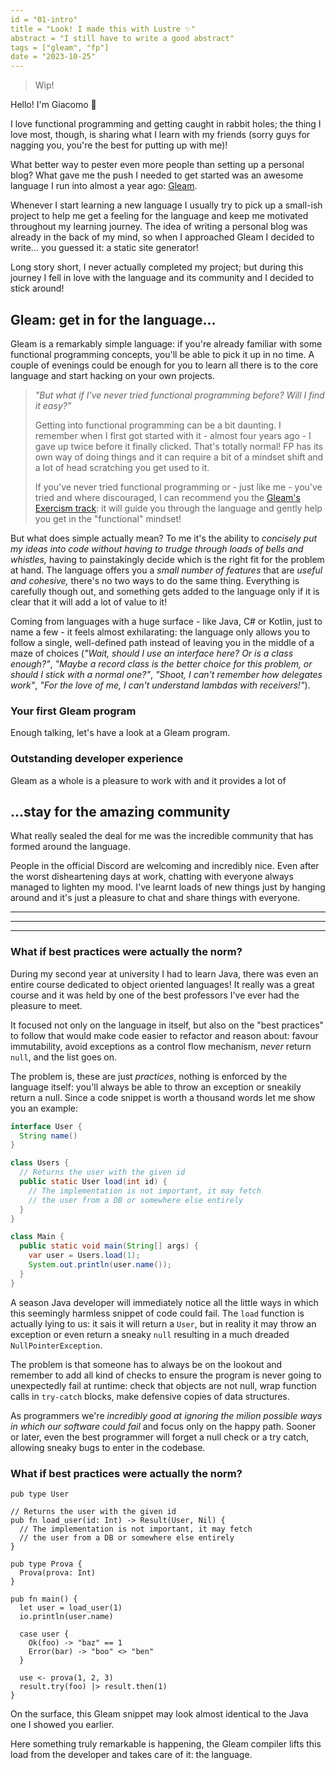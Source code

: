 ```yaml
---
id = "01-intro"
title = "Look! I made this with Lustre ✨"
abstract = "I still have to write a good abstract"
tags = ["gleam", "fp"]
date = "2023-10-25"
---
```


> Wip!

Hello! I'm Giacomo 👋

I love functional programming and getting caught in rabbit holes; the thing I
love most, though, is sharing what I learn with my friends (sorry guys for
nagging you, you're the best for putting up with me)!

What better way to pester even more people than setting up a personal blog?
What gave me the push I needed to get started was an awesome language I run into
almost a year ago: [Gleam](https://gleam.run).

Whenever I start learning a new language I usually try to pick up a small-ish
project to help me get a feeling for the language and keep me motivated
throughout my learning journey.
The idea of writing a personal blog was already in the back of my mind, so when
I approached Gleam I decided to write... you guessed it: a static site
generator!

Long story short, I never actually completed my project; but during this journey
I fell in love with the language and its community and I decided to stick
around!

## Gleam: get in for the language...

Gleam is a remarkably simple language: if you're already familiar with some
functional programming concepts, you'll be able to pick it up in no time.
A couple of evenings could be enough for you to learn all there is to the core
language and start hacking on your own projects.

> _"But what if I've never tried functional programming before?_
> _Will I find it easy?"_
>
> Getting into functional programming can be a bit daunting.
> I remember when I first got started with it - almost four years ago - I
> gave up twice before it finally clicked.
> That's totally normal! FP has its own way of doing things and it can require a
> bit of a mindset shift and a lot of head scratching you get used to it.
>
> If you've never tried functional programming or - just like me - you've tried
> and where discouraged, I can recommend you the
> [Gleam's Exercism track](https://exercism.org/tracks/gleam/concepts): it will
> guide you through the language and gently help you get in the "functional"
> mindset!

But what does simple actually mean? To me it's the ability to _concisely put my_
_ideas into code without having to trudge through loads of bells and whistles,_
having to painstakingly decide which is the right fit for the problem at
hand.
The language offers you a _small number of features_ that are _useful and cohesive,_
there's no two ways to do the same thing.
Everything is carefully though out, and something gets added to the
language only if it is clear that it will add a lot of value to it!

Coming from languages with a huge surface - like Java, C# or Kotlin, just to
name a few - it feels almost exhilarating: the language only allows you to
follow a single, well-defined path instead of leaving you in the middle of a
maze of choices
(_"Wait, should I use an interface here? Or is a class enough?"_,
_"Maybe a record class is the better choice for this problem, or should I stick with a normal one?"_,
_"Shoot, I can't remember how delegates work"_,
_"For the love of me, I can't understand lambdas with receivers!"_).

### Your first Gleam program

Enough talking, let's have a look at a Gleam program.

### Outstanding developer experience

Gleam as a whole is a pleasure to work with and it provides a lot of 

## ...stay for the amazing community

What really sealed the deal for me was the incredible community that has formed
around the language.

People in the official Discord are welcoming and incredibly nice.
Even after the worst disheartening days at work, chatting with everyone always
managed to lighten my mood.
I've learnt loads of new things just by hanging around and it's just a pleasure
to chat and share things with everyone.


--------------------------------------------------------------------------------
--------------------------------------------------------------------------------
--------------------------------------------------------------------------------


### What if best practices were actually the norm?

During my second year at university I had to learn Java, there was even an entire
course dedicated to object oriented languages! It really was a great course
and it was held by one of the best professors I've ever had the pleasure to meet.

It focused not only on the language in itself, but also on the "best practices"
to follow that would make code easier to refactor and reason about: favour
immutability, avoid exceptions as a control flow mechanism,
_never_ return `null`, and the list goes on.

The problem is, these are just _practices_, nothing is enforced by the language
itself: you'll always be able to throw an exception or sneakily return a null.
Since a code snippet is worth a thousand words let me show you an example:

```java
interface User {
  String name()
}

class Users {
  // Returns the user with the given id
  public static User load(int id) {
    // The implementation is not important, it may fetch
    // the user from a DB or somewhere else entirely
  }
}

class Main {
  public static void main(String[] args) {
    var user = Users.load(1);
    System.out.println(user.name());
  }
}
```

A season Java developer will immediately notice all the little ways in which
this seemingly harmless snippet of code could fail. The `load` function is
actually lying to us: it sais it will return a `User`, but in reality it may
throw an exception or even return a sneaky `null` resulting in a much dreaded
`NullPointerException`.

The problem is that someone has to always be on the lookout and remember to add
all kind of checks to ensure the program is never going to unexpectedly fail at
runtime: check that objects are not null, wrap function calls in `try-catch`
blocks, make defensive copies of data structures.

As programmers we're _incredibly good at ignoring the milion possible ways in_
_which our software could fail_ and focus only on the happy path. Sooner or
later, even the best programmer will forget a null check or a try catch,
allowing sneaky bugs to enter in the codebase.

### What if best practices were actually the norm?

```gleam
pub type User

// Returns the user with the given id
pub fn load_user(id: Int) -> Result(User, Nil) {
  // The implementation is not important, it may fetch
  // the user from a DB or somewhere else entirely
}

pub type Prova {
  Prova(prova: Int)
}

pub fn main() {
  let user = load_user(1)
  io.println(user.name)

  case user {
    Ok(foo) -> "baz" == 1
    Error(bar) -> "boo" <> "ben"
  }

  use <- prova(1, 2, 3)
  result.try(foo) |> result.then(1)
}
```

On the surface, this Gleam snippet may look almost identical to the Java one I
showed you earlier.

Here something truly remarkable is happening, the Gleam compiler lifts this load
from the developer and takes care of it: the language.
